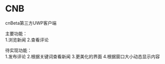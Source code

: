 # CNB
cnBeta第三方UWP客户端<br />
<p>主要功能：<br />
1.浏览新闻
2.查看评论</p>
<p>待实现功能：<br />
1.发布评论
2.根据关键词查看新闻
3.更美化的界面
4.根据窗口大小动态显示内容</p>
